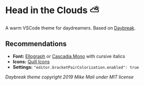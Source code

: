 # Head in the Clouds ⛅️

A warm VSCode theme for daydreamers. Based on [Daybreak](https://daybreaktheme.com/).

## Recommendations

* **Font:** [Ellograph](https://connary.com/ellograph.html) or [Cascadia Mono](https://github.com/microsoft/cascadia-code) with cursive italics
* **Icons:** [Quill Icons](https://marketplace.visualstudio.com/items?itemName=cdonohue.quill-icons)
* **Settings:** `"editor.bracketPairColorization.enabled": true`

_Daybreak theme copyright 2019 Mike Mali under MIT license_